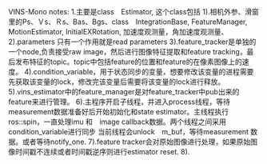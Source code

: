 VINS-Mono notes:
1.主要是class　Estimator, 这个class包括
1).相机外参、滑窗里的Ps、Ｖs、Ｒs、Bas、Bgs、class　IntegrationBase, FeatureManager, MotionEstimator, InitialEXRotation, 加速度观测量，角加速度观测量、
2).parameters 只有一个作用就是read parameters
3).feature_tracker是单独的一个node,负责接受raw image，然后进行图像特征提取和feature tracking，最后发布特征的topic。topic中包括feature的位置和feature的在像素图像上的速度。
4).condition_variable，用于状态同步的变量，想要修改该变量的进程需要先获取该变量的lock，修改完该变量后需要将该变量的lock进行释放。
5).vins_estimator中的feature_manager是对feature_tracker中pub出来的feature来进行管理。
6).主程序开启子线程，并进入process线程，等待measurement数据准备好后开始初始化和state estimator。主线程执行ros::spin，一直处理imu 和　image callback数据。两个线程之间采用condition_variable进行同步
当前线程会unlock　m_buf，等待measurement 数据。或者等待notify_one.
7).feature tracker会对原始图像进行处理，如果原始图像时间戳不连续或者时间戳逆序则进行estimator reset.
8).
